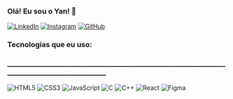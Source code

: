 ### Olá! Eu sou o Yan! 🤠

[![LinkedIn](https://img.shields.io/badge/LinkedIn-0077B5?style=for-the-badge&logo=linkedin&logoColor=white)](https://www.linkedin.com/in/yan-uch%C3%B4a-01189b26b/)
[![Instagram](https://img.shields.io/badge/Instagram-E4405F?style=for-the-badge&logo=instagram&logoColor=white)](https://www.instagram.com/fckz.yan/)
[![GitHub](https://img.shields.io/badge/GitHub-100000?style=for-the-badge&logo=github&logoColor=white)](https://github.com/Yann-Uchoa5)

### Tecnologias que eu uso:
### _____________________________________________________________________________________________
![HTML5](https://img.shields.io/badge/HTML5-E34F26?style=for-the-badge&logo=html5&logoColor=white)
![CSS3](https://img.shields.io/badge/CSS3-1572B6?style=for-the-badge&logo=css3&logoColor=white)
![JavaScript](https://img.shields.io/badge/JavaScript-F7DF1E?style=for-the-badge&logo=javascript&logoColor=black)
![C](https://img.shields.io/badge/C-00599C?style=for-the-badge&logo=c&logoColor=white)
![C++](https://img.shields.io/badge/C%2B%2B-00599C?style=for-the-badge&logo=c%2B%2B&logoColor=white)
![React](https://img.shields.io/badge/React-20232A?style=for-the-badge&logo=react&logoColor=61DAFB)
![Figma](https://img.shields.io/badge/-figma-0D1117?style=for-the-badge&logo=figma&labelColor=0D1117)&nbsp;
